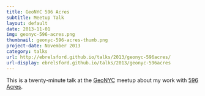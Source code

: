 ```yaml
---
title: GeoNYC 596 Acres
subtitle: Meetup Talk
layout: default
date: 2013-11-01
img: geonyc-596-acres.png
thumbnail: geonyc-596-acres-thumb.png
project-date: November 2013
category: talks
url: http://ebrelsford.github.io/talks/2013/geonyc-596acres/
url-display: ebrelsford.github.io/talks/2013/geonyc-596acres
---
```


This is a twenty-minute talk at the [GeoNYC](http://www.meetup.com/geonyc/) meetup about my work with [596 Acres](http://596acres.org).
